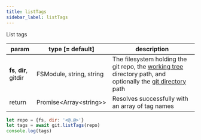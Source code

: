 ```yaml
---
title: listTags
sidebar_label: listTags
---
```


List tags

| param                   | type [= default]           | description                                                                                                                                         |
| ----------------------- | -------------------------- | --------------------------------------------------------------------------------------------------------------------------------------------------- |
| **fs**, **dir**, gitdir | FSModule, string, string   | The filesystem holding the git repo, the [working tree](dir-vs-gitdir.md) directory path, and optionally the [git directory](dir-vs-gitdir.md) path |
| return                  | Promise\<Array\<string\>\> | Resolves successfully with an array of tag names                                                                                                    |

```js
let repo = {fs, dir: '<@.@>'}
let tags = await git.listTags(repo)
console.log(tags)
```